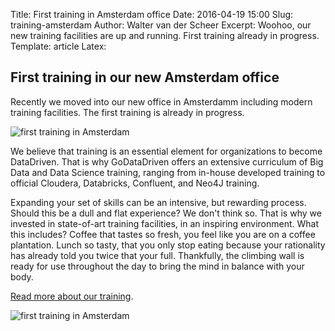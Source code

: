 Title: First training in Amsterdam office
Date: 2016-04-19 15:00
Slug: training-amsterdam
Author: Walter van der Scheer
Excerpt: Woohoo, our new training facilities are up and running. First training already in progress.
Template: article
Latex:

## First training in our new Amsterdam office

<span class="lead">Recently we moved into our new office in Amsterdamm including modern training facilities. The first training is already in progress.</span>

![first training in Amsterdam](static/images/training-office/first-training-amsterdam-office-1.jpg "first training in our Amsterdam office")

We believe that training is an essential element for organizations to become DataDriven. That is why GoDataDriven offers an extensive curriculum of Big Data and Data Science training, ranging from in-house developed training to official Cloudera, Databricks, Confluent, and Neo4J training. 

Expanding your set of skills can be an intensive, but rewarding process. Should this be a dull and flat experience? We don't think so. That is why we invested in state-of-art training facilities, in an inspiring environment. What this includes? Coffee that tastes so fresh, you feel like you are on a coffee plantation. Lunch so tasty, that you only stop eating because your rationality has already told you twice that your full. Thankfully, the climbing wall is ready for use throughout the day to bring the mind in balance with your body.

[Read more about our training](http://www.godatadriven.com/training-overview "Overview of training").

![first training in Amsterdam](static/images/training-office/first-training-amsterdam-office-2.jpg)

